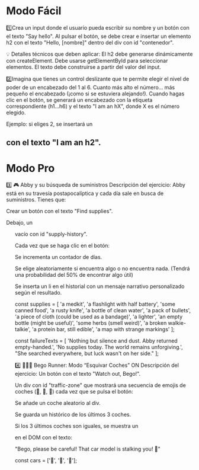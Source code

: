 # Modo Fácil

1️⃣Crea un input donde el usuario pueda escribir su nombre y un botón con el texto "Say hello".
Al pulsar el botón, se debe crear e insertar un elemento h2 con el texto "Hello, [nombre]" dentro del div con id "contenedor".

💡 Detalles técnicos que deben aplicar:
El h2 debe generarse dinámicamente con createElement.
Debe usarse getElementById para seleccionar elementos.
El texto debe construirse a partir del valor del input.

2️⃣Imagina que tienes un control deslizante que te permite elegir el nivel de poder de un encabezado del 1 al 6.
Cuanto más alto el número… más pequeño el encabezado (¡como si se estuviera alejando!).
Cuando hagas clic en el botón, se generará un encabezado con la etiqueta correspondiente (h1...h6) y el texto "I am an hX", donde X es el número elegido.

Ejemplo: si eliges 2, se insertará un <h2> con el texto "I am an h2".

# Modo Pro

3️⃣ 🎮 Abby y su búsqueda de suministros
Descripción del ejercicio:
Abby está en su travesía postapocalíptica y cada día sale en busca de suministros. Tienes que:

Crear un botón con el texto "Find supplies".

Debajo, un <ul> vacío con id "supply-history".

Cada vez que se haga clic en el botón:

Se incrementa un contador de días.

Se elige aleatoriamente si encuentra algo o no encuentra nada. (Tendrá una probabilidad del 50% de encontrar algo útil)

Se inserta un li en el historial con un mensaje narrativo personalizado según el resultado.

const supplies = [
'a medkit',
'a flashlight with half battery',
'some canned food',
'a rusty knife',
'a bottle of clean water',
'a pack of bullets',
'a piece of cloth (could be used as a bandage)',
'a lighter',
'an empty bottle (might be useful)',
'some herbs (smell weird)',
'a broken walkie-talkie',
'a protein bar, still edible',
'a map with strange markings'
];

const failureTexts = [
'Nothing but silence and dust. Abby returned empty-handed.',
'No supplies today. The world remains unforgiving.',
"She searched everywhere, but luck wasn't on her side."
];

4️⃣ 🏃‍♀️💥 Bego Runner: Modo “Esquivar Coches” ON
Descripción del ejercicio:
Un botón con el texto "Watch out, Bego!".

Un div con id "traffic-zone" que mostrará una secuencia de emojis de coches (🚗, 🚕, 🚙) cada vez que se pulsa el botón:

Se añade un coche aleatorio al div.

Se guarda un histórico de los últimos 3 coches.

Si los 3 últimos coches son iguales, se muestra un <p> en el DOM con el texto:

"Bego, please be careful! That car model is stalking you! 🚨"

const cars = ['🚗', '🚕', '🚙'];
